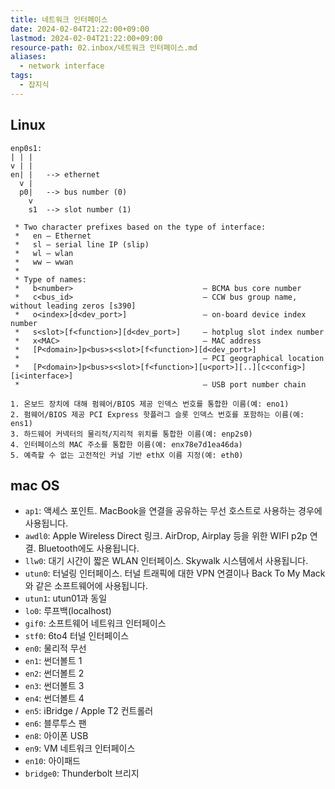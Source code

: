 ```yaml
---
title: 네트워크 인터페이스
date: 2024-02-04T21:22:00+09:00
lastmod: 2024-02-04T21:22:00+09:00
resource-path: 02.inbox/네트워크 인터페이스.md
aliases:
  - network interface
tags:
  - 잡지식
---
```

## Linux
```
enp0s1:
| | |
v | |
en| |   --> ethernet
  v |
  p0|   --> bus number (0)
    v
    s1  --> slot number (1)
```

```
 * Two character prefixes based on the type of interface:
 *   en — Ethernet
 *   sl — serial line IP (slip)
 *   wl — wlan
 *   ww — wwan
 *
 * Type of names:
 *   b<number>                             — BCMA bus core number
 *   c<bus_id>                             — CCW bus group name, without leading zeros [s390]
 *   o<index>[d<dev_port>]                 — on-board device index number
 *   s<slot>[f<function>][d<dev_port>]     — hotplug slot index number
 *   x<MAC>                                — MAC address
 *   [P<domain>]p<bus>s<slot>[f<function>][d<dev_port>]
 *                                         — PCI geographical location
 *   [P<domain>]p<bus>s<slot>[f<function>][u<port>][..][c<config>][i<interface>]
 *                                         — USB port number chain

```

```
1. 온보드 장치에 대해 펌웨어/BIOS 제공 인덱스 번호를 통합한 이름(예: eno1)
2. 펌웨어/BIOS 제공 PCI Express 핫플러그 슬롯 인덱스 번호를 포함하는 이름(예: ens1)
3. 하드웨어 커넥터의 물리적/지리적 위치를 통합한 이름(예: enp2s0)
4. 인터페이스의 MAC 주소를 통합한 이름(예: enx78e7d1ea46da)
5. 예측할 수 없는 고전적인 커널 기반 ethX 이름 지정(예: eth0)
```
## mac OS

- `ap1`: 액세스 포인트. MacBook을 연결을 공유하는 무선 호스트로 사용하는 경우에 사용됩니다.
- `awdl0`: Apple Wireless Direct 링크. AirDrop, Airplay 등을 위한 WIFI p2p 연결. Bluetooth에도 사용됩니다.
- `llw0`: 대기 시간이 짧은 WLAN 인터페이스. Skywalk 시스템에서 사용됩니다.
- `utun0`: 터널링 인터페이스. 터널 트래픽에 대한 VPN 연결이나 Back To My Mack와 같은 소프트웨어에 사용됩니다.
- `utun1`: utun01과 동일
- `lo0`: 루프백(localhost)
- `gif0`: 소프트웨어 네트워크 인터페이스
- `stf0`: 6to4 터널 인터페이스
- `en0`: 물리적 무선
- `en1`: 썬더볼트 1
- `en2`: 썬더볼트 2
- `en3`: 썬더볼트 3
- `en4`: 썬더볼트 4
- `en5`: iBridge / Apple T2 컨트롤러
- `en6`: 블루투스 팬
- `en8`: 아이폰 USB
- `en9`: VM 네트워크 인터페이스
- `en10`: 아이패드
- `bridge0`: Thunderbolt 브리지